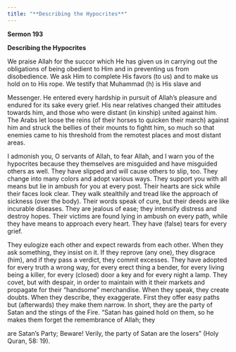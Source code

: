 ```yaml
---
title: "**Describing the Hypocrites**" 
---
```

**Sermon 193**

**Describing the Hypocrites**

We praise Allah for the succor which He has given us in carrying out the obligations of being obedient to Him and in preventing us from disobedience\. We ask Him to complete His favors \(to us\) and to make us hold on to His rope\. We testify that Muhammad \(h\) is His slave and

Messenger\. He entered every hardship in pursuit of Allah’s pleasure and endured for its sake every grief\. His near relatives changed their attitudes towards him, and those who were distant \(in kinship\) united against him\. The Arabs let loose the reins \(of their horses to quicken their march\) against him and struck the bellies of their mounts to fightt him, so much so that enemies came to his threshold from the remotest places and most distant areas\.

I admonish you, O servants of Allah, to fear Allah, and I warn you of the hypocrites because they themselves are misguided and have misguided others as well\. They have slipped and will cause others to slip, too\. They change into many colors and adopt various ways\. They support you with all means but lie in ambush for you at every post\. Their hearts are sick while their faces look clear\. They walk stealthily and tread like the approach of sickness \(over the body\)\. Their words speak of cure, but their deeds are like incurable diseases\. They are jealous of ease; they intensify distress and destroy hopes\. Their victims are found lying in ambush on every path, while they have means to approach every heart\. They have \(false\) tears for every grief\.

They eulogize each other and expect rewards from each other\. When they ask something, they insist on it\. If they reprove \(any one\), they disgrace \(him\), and if they pass a verdict, they commit excesses\. They have adopted for every truth a wrong way, for every erect thing a bender, for every living being a killer, for every \(closed\) door a key and for every night a lamp\. They covet, but with despair, in order to maintain with it their markets and propagate for their “handsome” merchandise\. When they speak, they create doubts\. When they describe, they exaggerate\. First they offer easy paths but \(afterwards\) they make them narrow\. In short, they are the party of Satan and the stings of the Fire\. “Satan has gained hold on them, so he makes them forget the remembrance of Allah; they

<a id="page670"></a>are Satan’s Party; Beware\! Verily, the party of Satan are the losers” \(Holy Quran, 58: 19\)\.

